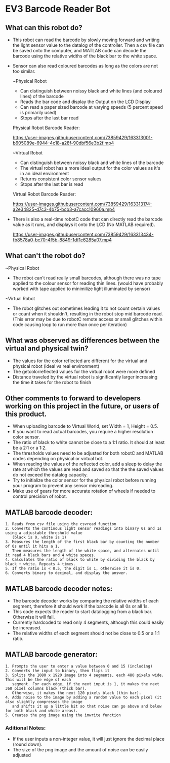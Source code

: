 # EV3 Barcode Reader Bot

## What can this robot do?
* This robot can read the barcode by slowly moving forward and writing the light sensor value to the datalog of the controller.
  Then a csv file can be saved onto the computer, and MATLAB code can decode the barcode using the
  relative widths of the black bar to the white space.

* Sensor can also read coloured barcodes as long as the colors are not too similar.

  ~Physical Robot
  - Can distinguish between noissy black and white lines (and coloured lines) of the barcode
  - Reads the bar code and display the Output on the LCD Display
  - Can read a paper sized barcode at varying speeds (5 percent speed is primarily used)
  - Stops after the last bar read

  Physical Robot Barcode Reader:

  https://user-images.githubusercontent.com/73859429/163313001-b605089e-6944-4c18-a28f-90dbf56e3b2f.mp4  
  
  
  ~Virtual Robot
  - Can distinguish between noissy black and white lines of the barcode
  - The virtual robot has a more ideal output for the color values as it's in an ideal environment
  - Returns consistent color sensor values
  - Stops after the last bar is read
  
  Virtual Robot Barcode Reader:

  https://user-images.githubusercontent.com/73859429/163313174-a2e34825-d7c3-4b75-bcb3-a7cacc10960a.mp4


* There is also a real-time robotC code that can directly read the barcode value as it runs, and displays it onto
  the LCD (No MATLAB required).
  
  https://user-images.githubusercontent.com/73859429/163313434-fb8578a0-bc70-4f5b-8849-1df1c6285a07.mp4

## What can't the robot do?
  
  ~Physical Robot
  - The robot can't read really small barcodes, although there was no tape applied to the colour sensor for reading thin lines. 
    (would have probably worked with tape applied to minimilize light illuminated by sensor)

  ~Virtual Robot
  - The robot glitches out sometimes leading it to not count certain values or count when it shouldn't, resulting in the 
    robot stop mid barcode read.
    (This error may be due to robotC remote access or small glitches within code causing loop to run more than once per iteration)

## What was observed as differences between the virtual and physical twin?
 
  * The values for the color reflected are different for the virtual and physical robot (ideal vs real environment)
  * The getcolorreflected values for the virtual robot were more defined 
  * Distance traveled by the virtual robot is significantly larger increasing the time it takes for the robot to finish

## Other comments to forward to developers working on this project in the future, or users of this product.
  
  * When uploading barcode to Virtual World, set Width = 1, Height = 0.5.
  * If you want to read actual barcodes, you require a higher resolution color sensor.
  * The ratio of black to white cannot be close to a 1:1 ratio. It should at least be a 2:1 or a 1:2.
  * The thresholds values need to be adjusted for both robotC and MATLAB codes depending on 
    physical or virtual bot.
  * When reading the values of the reflected color, add a sleep to delay the rate at which the values are read and saved
    so that the the saved values do not exceed the datalog capacity.
  * Try to initialize the color sensor for the physical robot before running your program to prevent any sensor misreading.
  * Make use of gears for more accurate rotation of wheels if needed to control precision of robot.


## MATLAB barcode decoder:
    1. Reads from csv file using the csvread function
    2. Converts the continous light sensor readings into binary 0s and 1s using a adjustable threshold value
       (black is 0, white is 1)
    3. Measures the length of the first black bar by counting the number of 0s until it hits a 1.
       Then measures the length of the white space, and alternates until it read 4 black bars and 4 white spaces.
    4. Calculates the ratio of black to white by dividing the black by black + white. Repeats 4 times.
    5. If the ratio is < 0.5, the digit is 1, otherwise it is 0.
    6. Converts binary to decimal, and display the answer.
   
## MATLAB barcode decoder notes:
  * The barcode decoder works by comparing the relative widths of each segment, therefore it should work
    if the barcode is all 0s or all 1s.
  * This code expects the reader to start datalogging from a black bar. Otherwise it will fail.
  * Currently hardcoded to read only 4 segments, although this could easily be increased.
  * The relative widths of each segment should not be close to 0.5 or a 1:1 ratio.


## MATLAB barcode generator:
    1. Prompts the user to enter a value between 0 and 15 (including)
    2. Converts the input to binary, then flips it
    3. Splits the 1080 x 1920 image into 4 segments, each 480 pixels wide. This will be the edge of each
       segment. For each edge, if the next input is 1, it makes the next 360 pixel columns black (thick bar).
       Otherwise, it makes the next 120 pixels black (thin bar).
    4. Adds noise to the image by adding a random value to each pixel (it also slightly compresses the image
       and shifts it up a little bit so that noise can go above and below for both black and white areas).
    5. Creates the png image using the imwrite function

### Aditional Notes:
  - If the user inputs a non-integer value, it will just ignore the decimal place (round down).
  - The size of the png image and the amount of noise can be easily adjusted 
